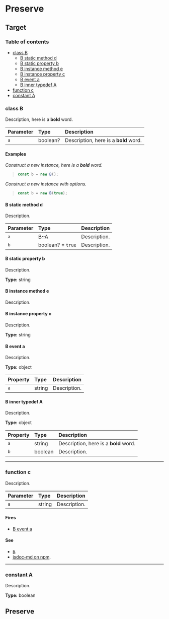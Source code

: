 # Preserve

## Target

### Table of contents

- [class B](#class-b)
  - [B static method d](#b-static-method-d)
  - [B static property b](#b-static-property-b)
  - [B instance method e](#b-instance-method-e)
  - [B instance property c](#b-instance-property-c)
  - [B event a](#b-event-a)
  - [B inner typedef A](#b-inner-typedef-a)
- [function c](#function-c)
- [constant A](#constant-a)

### class B

Description, here is a **bold** word.

| Parameter | Type     | Description                           |
| :-------- | :------- | :------------------------------------ |
| `a`       | boolean? | Description, here is a **bold** word. |

#### Examples

_Construct a new instance, here is a **bold** word._

> ```js
> const b = new B();
> ```

_Construct a new instance with options._

> ```js
> const b = new B(true);
> ```

#### B static method d

Description.

| Parameter | Type                      | Description  |
| :-------- | :------------------------ | :----------- |
| `a`       | [B~A](#b-inner-typedef-a) | Description. |
| `b`       | boolean? = `true`         | Description. |

#### B static property b

Description.

**Type:** string

#### B instance method e

Description.

#### B instance property c

Description.

**Type:** string

#### B event a

Description.

**Type:** object

| Property | Type   | Description  |
| :------- | :----- | :----------- |
| `a`      | string | Description. |

#### B inner typedef A

Description.

**Type:** object

| Property | Type    | Description                           |
| :------- | :------ | :------------------------------------ |
| `a`      | string  | Description, here is a **bold** word. |
| `b`      | boolean | Description.                          |

---

### function c

Description.

| Parameter | Type   | Description  |
| :-------- | :----- | :----------- |
| `a`       | string | Description. |

#### Fires

- [B event a](#b-event-a)

#### See

- [`B`](#class-b).
- [jsdoc-md on npm](https://npm.im/jsdoc-md).

---

### constant A

Description.

**Type:** boolean

## Preserve
